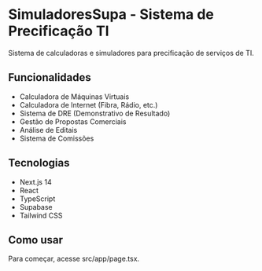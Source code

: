 # SimuladoresSupa - Sistema de Precificação TI

Sistema de calculadoras e simuladores para precificação de serviços de TI.

## Funcionalidades

- Calculadora de Máquinas Virtuais
- Calculadora de Internet (Fibra, Rádio, etc.)
- Sistema de DRE (Demonstrativo de Resultado)
- Gestão de Propostas Comerciais
- Análise de Editais
- Sistema de Comissões

## Tecnologias

- Next.js 14
- React
- TypeScript
- Supabase
- Tailwind CSS

## Como usar

Para começar, acesse src/app/page.tsx.
